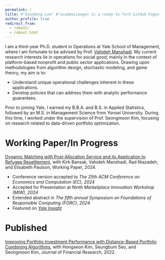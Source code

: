 ```yaml
---
permalink: /
title: #"Soonbong Lee" #"academicpages is a ready-to-fork GitHub Pages template for academic personal websites"
author_profile: true
redirect_from: 
  - /about/
  - /about.html
---
```


I am a third-year Ph.D. student in Operations at Yale School of Management, where I am fortunate to be advised by Prof. [Vahideh Manshadi](https://vahideh-manshadi.com/). My current research interests lie in operations for social good, mainly in the context of platform-based nonprofit and public sector applications. Drawing upon methodologies from algorithm design, stochastic modeling, and game theory, my aim is to:
- Understand unique operational challenges inherent in these applications.
- Develop policies that can address them with analytic performance guarantees.

Prior to joining Yale, I earned my B.B.A. and B.S. in Applied Statistics, followed by an M.S. in Management Science from Yonsei University. During this time, I worked under the supervision of Prof. Seongmoon Kim, focusing on research related to data-driven portfolio optimization.



Working Paper/In Progress
======
[Dynamic Matching with Post-Allocation Service and its Application to Refugee Resettlement](https://papers.ssrn.com/sol3/papers.cfm?abstract_id=4748762), with Kirk Bansak, Vahideh Manshadi, Rad Niazadeh, and Elisabeth Paulson, Working Paper, 2024.

- Conference version accepted to *The 25th ACM Conference on Economics and Computation (EC), 2024*
- Accepted for Presentation at *Ninth Marketplace Innovation Workshop (MIW), 2024*
- Extended abstract in *The fifth annual Symposium on Foundations of Responsible Computing (FORC), 2024*
- Featured on [*Yale Insight*](https://insights.som.yale.edu/insights/using-operations-research-to-improve-the-refugee-resettlement-process) 

Published
=====
[Improving Portfolio Investment Performance with Distance-Based Portfolio Combining Algorithms](https://onlinelibrary.wiley.com/doi/full/10.1111/jfir.12303), with Hongseon Kim, Seungbum Seo, and Seongmoon Kim, Journal of Financial Research, 2022.
